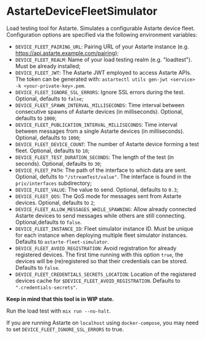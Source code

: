 # AstarteDeviceFleetSimulator

Load testing tool for Astarte. Simulates a configurable Astarte device fleet.
Configuration options are specified via the following environment variables:

- `DEVICE_FLEET_PAIRING_URL`: Pairing URL of your Astarte instance (e.g. https://api.astarte.example.com/pairing);
- `DEVICE_FLEET_REALM`: Name of your load testing realm (e.g. "loadtest"). Must be already installed;
- `DEVICE_FLEET_JWT`: The Astarte JWT employed to access Astarte APIs. The token can be generated with: `astartectl utils gen-jwt <service> -k <your-private-key>.pem`.
- `DEVICE_FLEET_IGNORE_SSL_ERRORS`: Ignore SSL errors during the test. Optional, defaults to `false`;
- `DEVICE_FLEET_SPAWN_INTERVAL_MILLISECONDS`: Time interval between consecutive spawns of Astarte devices (in milliseconds). Optional, defaults to `1000`;
- `DEVICE_FLEET_PUBLICATION_INTERVAL_MILLISECONDS`: Time interval between messages from a single Astarte devices (in milliseconds). Optional, defaults to `1000`;
- `DEVICE_FLEET_DEVICE_COUNT`: The number of Astarte device forming a test fleet. Optional, defaults to `10`;
- `DEVICE_FLEET_TEST_DURATION_SECONDS`: The length of the test (in seconds). Optional, defaults to `30`;
- `DEVICE_FLEET_PATH`: The path of the interface to which data are sent. Optional, defults to `"/streamTest/value"`. The interface is found in the `priv/interfaces` subdirectory;
- `DEVICE_FLEET_VALUE`: The value to send. Optional, defaults to `0.3`;
- `DEVICE_FLEET_QOS`: The QoS mode for messages sent from Astarte devices. Optional, defaults to `2`;
- `DEVICE_FLEET_ALLOW_MESSAGES_WHILE_SPAWNING`: Allow already connected Astarte devices to send messages while others are still connecting. Optional,defaults to `false`.
- `DEVICE_FLEET_INSTANCE_ID`: Fleet simulator instance ID. Must be unique for each instance when deploying multiple fleet simulator instances. Defaults to `astarte-fleet-simulator`.
- `DEVICE_FLEET_AVOID_REGISTRATION`: Avoid registration for already registered devices. The first time running with this option `true`, the devices will be (re)registered so that their credentials can be stored. Defaults to `false`.
- `DEVICE_FLEET_CREDENTIALS_SECRETS_LOCATION`: Location of the registered devices cache for `$DEVICE_FLEET_AVOID_REGISTRATION`. Defaults to `".credentials-secrets"`.

**Keep in mind that this tool is in WIP state.**

Run the load test with `mix run --no-halt`.

If you are running Astarte on `localhost` using `docker-compose`, you may need to set `DEVICE_FLEET_IGNORE_SSL_ERRORS` to true.
